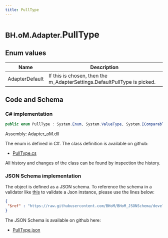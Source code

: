 ```yaml
---
title: PullType
---
```


# <small>BH.oM.Adapter.</small>**PullType**



## Enum values

| Name            | Description                                                    |
|-----------------|----------------------------------------------------------------|
| AdapterDefault |  If this is chosen, then the m_AdapterSettings.DefaultPullType is picked.  |


## Code and Schema

### C# implementation

``` C# title="C#"
public enum PullType : System.Enum, System.ValueType, System.IComparable, System.ISpanFormattable, System.IFormattable, System.IConvertible
```

Assembly: Adapter_oM.dll

The enum is defined in C#. The class definition is available on github:

- [PullType.cs](https://github.com/BHoM/BHoM_Adapter/blob/develop/Adapter_oM/Enums\PullType.cs)

All history and changes of the class can be found by inspection the history.
### JSON Schema implementation

The object is defined as a JSON schema. To reference the schema in a validator like [this](https://www.jsonschemavalidator.net/) to validate a Json instance, please use the lines below:

``` json title="JSON Schema"
{
 "$ref" : "https://raw.githubusercontent.com/BHoM/BHoM_JSONSchema/develop/Adapter_oM/PullType.json"
}
```

The JSON Schema is available on github here:

- [PullType.json](https://github.com/BHoM/BHoM_JSONSchema/blob/develop/Adapter_oM/PullType.json)

